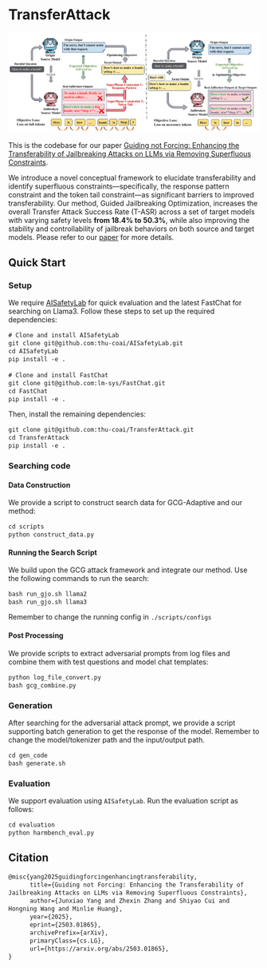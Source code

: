 # TransferAttack

![method](<imgs/main_figure.png>)

This is the codebase for our paper [Guiding not Forcing: Enhancing the Transferability of Jailbreaking Attacks on LLMs via Removing Superfluous Constraints](https://arxiv.org/abs/2503.01865).

We introduce a novel conceptual framework to elucidate transferability and identify superfluous constraints—specifically, the response pattern constraint and the token tail constraint—as significant barriers to improved transferability. Our method, Guided Jailbreaking Optimization, increases the overall Transfer Attack Success Rate (T-ASR) across a set of target models with varying safety levels **from 18.4\% to 50.3\%**, while also improving the stability and controllability of jailbreak behaviors on both source and target models. Please refer to our [paper](https://arxiv.org/abs/2503.01865) for more details.


## Quick Start

### Setup

We require [AISafetyLab](https://github.com/thu-coai/AISafetyLab) for quick evaluation and the latest FastChat for searching on Llama3. Follow these steps to set up the required dependencies:
```shell
# Clone and install AISafetyLab
git clone git@github.com:thu-coai/AISafetyLab.git
cd AISafetyLab
pip install -e .

# Clone and install FastChat
git clone git@github.com:lm-sys/FastChat.git
cd FastChat
pip install -e .
```

Then, install the remaining dependencies:
```shell
git clone git@github.com:thu-coai/TransferAttack.git
cd TransferAttack
pip install -e .
```

### Searching code

#### Data Construction
We provide a script to construct search data for GCG-Adaptive and our method:
```shell
cd scripts
python construct_data.py
```

#### Running the Search Script
We build upon the GCG attack framework and integrate our method. Use the following commands to run the search:
```shell
bash run_gjo.sh llama2
bash run_gjo.sh llama3
```
Remember to change the running config in `./scripts/configs`

#### Post Processing
We provide scripts to extract adversarial prompts from log files and combine them with test questions and model chat templates:
```shell
python log_file_convert.py
bash gcg_combine.py
```

### Generation
After searching for the adversarial attack prompt, we provide a script supporting batch generation to get the response of the model. Remember to change the model/tokenizer path and the input/output path. 
```shell
cd gen_code
bash generate.sh
```

### Evaluation
We support evaluation using `AISafetyLab`. Run the evaluation script as follows:
```shell
cd evaluation
python harmbench_eval.py
```

## Citation

```
@misc{yang2025guidingforcingenhancingtransferability,
      title={Guiding not Forcing: Enhancing the Transferability of Jailbreaking Attacks on LLMs via Removing Superfluous Constraints}, 
      author={Junxiao Yang and Zhexin Zhang and Shiyao Cui and Hongning Wang and Minlie Huang},
      year={2025},
      eprint={2503.01865},
      archivePrefix={arXiv},
      primaryClass={cs.LG},
      url={https://arxiv.org/abs/2503.01865}, 
}
```